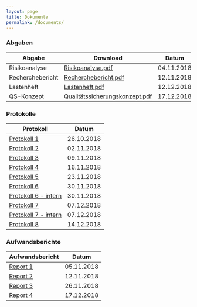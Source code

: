 ```yaml
---
layout: page
title: Dokumente
permalink: /documents/
---
```


### Abgaben

| Abgabe           | Download                                                         | Datum      |
|------------------|------------------------------------------------------------------|------------|
| Risikoanalyse    | [Risikoanalyse.pdf](Risikoanalyse.pdf)                           | 04.11.2018 |
| Recherchebericht | [Recherchebericht.pdf](Recherchebericht.pdf)                     | 12.11.2018 |
| Lastenheft       | [Lastenheft.pdf](Lastenheft.pdf)                                 | 12.12.2018 |
| QS-Konzept       | [Qualitätssicherungskonzept.pdf](Qualitätssicherungskonzept.pdf) | 17.12.2018 |

### Protokolle

| Protokoll                             | Datum      |
|---------------------------------------|------------|
| [Protokoll 1](protocol/1/)            | 26.10.2018 |
| [Protokoll 2](protocol/2/)            | 02.11.2018 |
| [Protokoll 3](protocol/3/)            | 09.11.2018 |
| [Protokoll 4](protocol/4/)            | 16.11.2018 |
| [Protokoll 5](protocol/5/)            | 23.11.2018 |
| [Protokoll 6](protocol/6/)            | 30.11.2018 |
| [Protokoll 6 - intern](protocol/6-i/) | 30.11.2018 |
| [Protokoll 7](protocol/7/)            | 07.12.2018 |
| [Protokoll 7 - intern](protocol/7-i/) | 07.12.2018 |
| [Protokoll 8](protocol/8/)            | 14.12.2018 |

### Aufwandsberichte

| Aufwandsbericht       | Datum      |
|-----------------------|------------|
| [Report 1](report/1/) | 05.11.2018 |
| [Report 2](report/2/) | 12.11.2018 |
| [Report 3](report/3/) | 26.11.2018 |
| [Report 4](report/4/) | 17.12.2018 |
